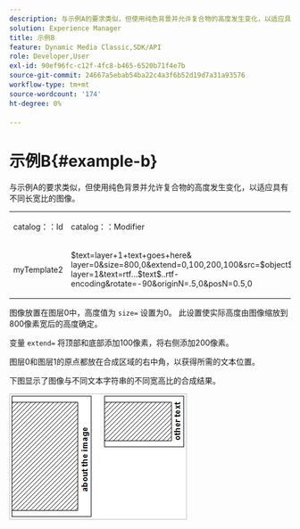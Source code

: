 ```yaml
---
description: 与示例A的要求类似，但使用纯色背景并允许复合物的高度发生变化，以适应具有不同长宽比的图像。
solution: Experience Manager
title: 示例B
feature: Dynamic Media Classic,SDK/API
role: Developer,User
exl-id: 90ef96fc-c12f-4fc8-b465-6520b71f4e7b
source-git-commit: 24667a5ebab54ba22c4a3f6b52d19d7a31a93576
workflow-type: tm+mt
source-wordcount: '174'
ht-degree: 0%

---
```


# 示例B{#example-b}

与示例A的要求类似，但使用纯色背景并允许复合物的高度发生变化，以适应具有不同长宽比的图像。

<table id="simpletable_37BA3B2A75A9468C9ADEBBC034BADAE7"> 
 <tr class="strow"> 
  <td class="stentry"> <p><span class="codeph"> catalog：：Id</span> </p> </td> 
  <td class="stentry"> <p><span class="codeph"> catalog：：Modifier</span> </p></td> 
 </tr> 
 <tr class="strow"> 
  <td class="stentry"> <p><span class="codeph"> myTemplate2</span> </p></td> 
  <td class="stentry"> <p><span class="codeph"> $text=layer+1+text+goes+here&amp; layer=0&amp;size=800,0&amp;extend=0,100,200,100&amp;src=$object$&amp;originN=.5,0&amp; layer=1&amp;text=rtf...$text$..rtf-encoding&amp;rotate=-90&amp;originN=.5,0&amp;posN=0.5,0</span> </p></td> 
 </tr> 
</table>

图像放置在图层0中，高度值为 `size=` 设置为0。 此设置使实际高度由图像缩放到800像素宽后的高度确定。

变量 `extend=` 将顶部和底部添加100像素，将右侧添加200像素。

图层0和图层1的原点都放在合成区域的右中角，以获得所需的文本位置。

下图显示了图像与不同文本字符串的不同宽高比的合成结果。

![示例B图像](assets/exampleb.png)
